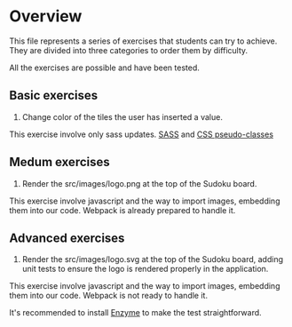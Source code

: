 # Overview

This file represents a series of exercises that students can try to achieve. They
are divided into three categories to order them by difficulty.

All the exercises are possible and have been tested.

## Basic exercises

1. Change color of the tiles the user has inserted a value.

This exercise involve only sass updates. [SASS](https://sass-lang.com/) and
[CSS pseudo-classes](https://www.w3schools.com/css/css_pseudo_classes.asp)


## Medum exercises

1. Render the src/images/logo.png at the top of the Sudoku board.

This exercise involve javascript and the way to import images, embedding them
into our code. Webpack is already prepared to handle it.

## Advanced exercises

1. Render the src/images/logo.svg at the top of the Sudoku board, adding unit
tests to ensure the logo is rendered properly in the application.

This exercise involve javascript and the way to import images, embedding them
into our code. Webpack is not ready to handle it.

It's recommended to install [Enzyme](http://airbnb.io/enzyme/docs/api/ReactWrapper/find.html)
to make the test straightforward.

